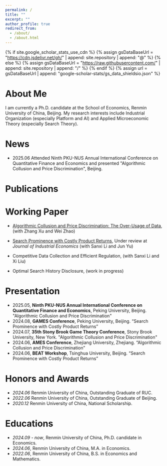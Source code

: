 ```yaml
---
permalink: /
title: ""
excerpt: ""
author_profile: true
redirect_from: 
  - /about/
  - /about.html
---
```


{% if site.google_scholar_stats_use_cdn %}
{% assign gsDataBaseUrl = "https://cdn.jsdelivr.net/gh/" | append: site.repository | append: "@" %}
{% else %}
{% assign gsDataBaseUrl = "https://raw.githubusercontent.com/" | append: site.repository | append: "/" %}
{% endif %}
{% assign url = gsDataBaseUrl | append: "google-scholar-stats/gs_data_shieldsio.json" %}

<span class='url' id='/#about-me'></span>

# About Me
I am currently a Ph.D. candidate at the School of Economics, Renmin University of China, Beijing. 
My research interests include Industrial Organization (especially Platform and AI) and Applied Microeconomic Theory (especially Search Theory).

<span class='url' id='/#news'></span>

# News
- 2025.06 Attended Ninth PKU-NUS Annual International Conference on Quantitative Finance and Economics and presented "Algorithmic Collusion and Price Discrimination", Beijing.


<span class='url' id='/#publications'></span>

# Publications 







<span class='url' id='/#working-paper'></span>

# Working Paper
- [Algorithmic Collusion and Price Discrimination: The Over-Usage of Data](https://arxiv.org/pdf/2403.06150),
(with Zhang Xu and Wei Zhao)

- [Search Prominence with Costly Product Returns](https://arxiv.org/pdf/2410.06791),
Under review at *Journal of Industrial Economics* (with Sanxi Li and Jun Yu)

- Competitive Data Collection and Efficient Regulation, (with Sanxi Li and Xi Liu)

- Optimal Search History Disclosure, (work in progress)




<span class='url' id='/#presentation'></span>

# Presentation
- 2025.05, **Ninth PKU-NUS Annual International Conference on Quantitative Finance and Economics**, Peking University, Beijing. "Algorithmic Collusion and Price Discrimination"
- 2024.08, **GAMES Conference**, Peking University, Beijing. “Search Prominence with Costly Product Returns”
- 2024.07, **35th Stony Brook Game Theory Conference**, Stony Brook University, New York. "Algorithmic Collusion and Price Discrimination"
- 2024.06, **AMES Conference**, Zhejiang University, Zhejiang. “Algorithmic Collusion and Price Discrimination”
- 2024.06, **BEAT Workshop**, Tsinghua University, Beijing. “Search Prominence with Costly Product Returns”


<span class='url' id='/#honors-and-awards'></span>

# Honors and Awards
- *2024.06* Renmin University of China, Outstanding Graduate of RUC.
- *2022.06* Renmin University of China, Outstanding Graduate of Beijing.
- *2020.12* Renmin University of China, National Scholarship.

<span class='url' id='/#educations'></span>

# Educations
- *2024.09 - now*, Renmin University of China, Ph.D. candidate in Economics. 
- *2024.06*, Renmin University of China, M.A. in Economics. 
- *2022.06*, Renmin University of China, B.S. in Economics and Mathematics.




